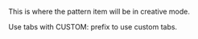 This is where the pattern item will be in creative mode.

Use tabs with CUSTOM: prefix to use custom tabs.